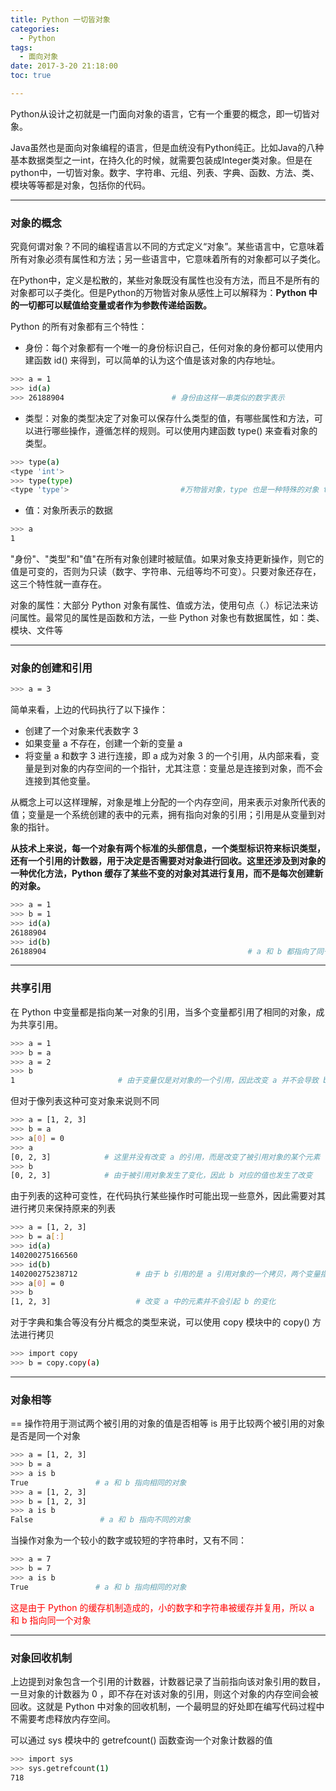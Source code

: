 ```yaml
---
title: Python 一切皆对象
categories:
  - Python
tags:
  - 面向对象
date: 2017-3-20 21:18:00
toc: true

---
```


Python从设计之初就是一门面向对象的语言，它有一个重要的概念，即一切皆对象。

Java虽然也是面向对象编程的语言，但是血统没有Python纯正。比如Java的八种基本数据类型之一int，在持久化的时候，就需要包装成Integer类对象。但是在python中，一切皆对象。数字、字符串、元组、列表、字典、函数、方法、类、模块等等都是对象，包括你的代码。

---

### 对象的概念

究竟何谓对象？不同的编程语言以不同的方式定义“对象”。某些语言中，它意味着所有对象必须有属性和方法；另一些语言中，它意味着所有的对象都可以子类化。

在Python中，定义是松散的，某些对象既没有属性也没有方法，而且不是所有的对象都可以子类化。但是Python的万物皆对象从感性上可以解释为：**Python 中的一切都可以赋值给变量或者作为参数传递给函数。**

Python 的所有对象都有三个特性：

- 身份：每个对象都有一个唯一的身份标识自己，任何对象的身份都可以使用内建函数 id() 来得到，可以简单的认为这个值是该对象的内存地址。
```bash
>>> a = 1
>>> id(a)
>>> 26188904                        # 身份由这样一串类似的数字表示
```

<!-- more -->

- 类型：对象的类型决定了对象可以保存什么类型的值，有哪些属性和方法，可以进行哪些操作，遵循怎样的规则。可以使用内建函数 type() 来查看对象的类型。
```bash
>>> type(a)
<type 'int'>
>>> type(type)
<type 'type'>                         #万物皆对象，type 也是一种特殊的对象 type
```

- 值：对象所表示的数据
```bash
>>> a
1
```
"身份"、"类型"和"值"在所有对象创建时被赋值。如果对象支持更新操作，则它的值是可变的，否则为只读（数字、字符串、元组等均不可变）。只要对象还存在，这三个特性就一直存在。

对象的属性：大部分 Python 对象有属性、值或方法，使用句点（.）标记法来访问属性。最常见的属性是函数和方法，一些 Python 对象也有数据属性，如：类、模块、文件等

---

### 对象的创建和引用
```bash
>>> a = 3
```

简单来看，上边的代码执行了以下操作：

- 创建了一个对象来代表数字 3
- 如果变量 a 不存在，创建一个新的变量 a
- 将变量 a 和数字 3 进行连接，即 a 成为对象 3 的一个引用，从内部来看，变量是到对象的内存空间的一个指针，尤其注意：变量总是连接到对象，而不会连接到其他变量。

从概念上可以这样理解，对象是堆上分配的一个内存空间，用来表示对象所代表的值；变量是一个系统创建的表中的元素，拥有指向对象的引用；引用是从变量到对象的指针。

**从技术上来说，每一个对象有两个标准的头部信息，一个类型标识符来标识类型，还有一个引用的计数器，用于决定是否需要对对象进行回收。这里还涉及到对象的一种优化方法，Python 缓存了某些不变的对象对其进行复用，而不是每次创建新的对象。**
```bash
>>> a = 1
>>> b = 1
>>> id(a)
26188904
>>> id(b)
26188904                                             # a 和 b 都指向了同一对象
```

---

### 共享引用

在 Python 中变量都是指向某一对象的引用，当多个变量都引用了相同的对象，成为共享引用。
```bash
>>> a = 1
>>> b = a
>>> a = 2
>>> b
1                       # 由于变量仅是对对象的一个引用，因此改变 a 并不会导致 b 的变化
```

但对于像列表这种可变对象来说则不同
```bash
>>> a = [1, 2, 3]
>>> b = a
>>> a[0] = 0
>>> a
[0, 2, 3]            # 这里并没有改变 a 的引用，而是改变了被引用对象的某个元素
>>> b
[0, 2, 3]            # 由于被引用对象发生了变化，因此 b 对应的值也发生了改变
```

由于列表的这种可变性，在代码执行某些操作时可能出现一些意外，因此需要对其进行拷贝来保持原来的列表
```bash
>>> a = [1, 2, 3]
>>> b = a[:]
>>> id(a)
140200275166560
>>> id(b)
140200275238712             # 由于 b 引用的是 a 引用对象的一个拷贝，两个变量指向的内存空间不同
>>> a[0] = 0
>>> b
[1, 2, 3]                   # 改变 a 中的元素并不会引起 b 的变化
```

对于字典和集合等没有分片概念的类型来说，可以使用 copy 模块中的 copy() 方法进行拷贝

```bash
>>> import copy
>>> b = copy.copy(a)
```

---

### 对象相等

== 操作符用于测试两个被引用的对象的值是否相等
is 用于比较两个被引用的对象是否是同一个对象
```bash
>>> a = [1, 2, 3]
>>> b = a
>>> a is b
True               # a 和 b 指向相同的对象
>>> a = [1, 2, 3]
>>> b = [1, 2, 3]
>>> a is b
False               # a 和 b 指向不同的对象
```

当操作对象为一个较小的数字或较短的字符串时，又有不同：
```bash
>>> a = 7
>>> b = 7
>>> a is b
True               # a 和 b 指向相同的对象
```

<font style="color:red">这是由于 Python 的缓存机制造成的，小的数字和字符串被缓存并复用，所以 a 和 b 指向同一个对象</font>

---

### 对象回收机制

上边提到对象包含一个引用的计数器，计数器记录了当前指向该对象引用的数目，一旦对象的计数器为 0 ，即不存在对该对象的引用，则这个对象的内存空间会被回收。这就是 Python 中对象的回收机制，一个最明显的好处即在编写代码过程中不需要考虑释放内存空间。

可以通过 sys 模块中的 getrefcount() 函数查询一个对象计数器的值
```bash
>>> import sys
>>> sys.getrefcount(1)
718
```